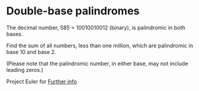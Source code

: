 # Double-base palindromes

The decimal number, 585 = 10010010012 (binary), is palindromic in both bases.

Find the sum of all numbers, less than one million, which are palindromic in base 10 and base 2.


(Please note that the palindromic number, in either base, may not include leading zeros.)

Project Euler for [Further info](https://projecteuler.net/problem=36)
